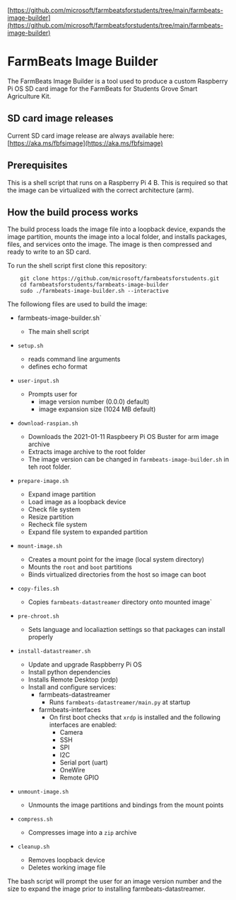 [https://github.com/microsoft/farmbeatsforstudents/tree/main/farmbeats-image-builder](https://github.com/microsoft/farmbeatsforstudents/tree/main/farmbeats-image-builder)

# FarmBeats Image Builder

The FarmBeats Image Builder is a tool used to produce a custom Raspberry Pi OS SD card image for the FarmBeats for Students Grove Smart Agriculture Kit.

## SD card image releases

Current SD card image release are always available here:
[https://aka.ms/fbfsimage](https://aka.ms/fbfsimage)

## Prerequisites

This is a shell script that runs on a Raspberry Pi 4 B. This is required so that the image can be virtualized with the correct architecture (arm).

## How the build process works

The build process loads the image file into a loopback device, expands the image partition, mounts the image into a local folder, and installs packages, files, and services onto the image. The image is then compressed and ready to write to an SD card.

To run the shell script first clone this repository:
```shell
    git clone https://github.com/microsoft/farmbeatsforstudents.git
    cd farmbeatsforstudents/farmbeats-image-builder
    sudo ./farmbeats-image-builder.sh --interactive
```

The followiong files are used to build the image:

* farmbeats-image-builder.sh`
  * The main shell script

* `setup.sh`
  * reads command line arguments
  * defines echo format

* `user-input.sh`
  * Prompts user for
    * image version number (0.0.0) default)
    * image expansion size (1024 MB default)

* `download-raspian.sh`
  * Downloads the 2021-01-11 Raspbeery Pi OS Buster for arm image archive
  * Extracts image archive to the root folder
  * The image version can be changed in `farmbeats-image-builder.sh` in teh root folder.

* `prepare-image.sh`
  * Expand image partition
  * Load image as a loopback device
  * Check file system
  * Resize partition
  * Recheck file system
  * Expand file system to expanded partition

* `mount-image.sh`
  * Creates a mount point for the image (local system directory)
  * Mounts the `root` and `boot` partitions
  * Binds virtualized directories from the host so image can boot

* `copy-files.sh`
  * Copies `farmbeats-datastreamer` directory onto mounted image`

* `pre-chroot.sh`
  * Sets language and localiaztion settings so that packages can install properly

* `install-datastreamer.sh`
  * Update and upgrade Raspbberry Pi OS
  * Install python dependencies
  * Installs Remote Desktop (xrdp)
  * Install and configure services:
    * farmbeats-datastreamer
      * Runs `farmbeats-datastreamer/main.py` at startup
    * farmbeats-interfaces
      * On first boot checks that `xrdp` is installed and the following interfaces are enabled:
        * Camera
        * SSH
        * SPI
        * I2C
        * Serial port (uart)
        * OneWire
        * Remote GPIO

* `unmount-image.sh`
  * Unmounts the image partitions and bindings from the mount points

* `compress.sh`
  * Compresses image into a `zip` archive

* `cleanup.sh`
  * Removes loopback device
  * Deletes working image file

The bash script will prompt the user for an image version number and the size to expand the image prior to installing farmbeats-datastreamer.
